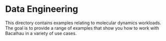 # Data Engineering

This directory contains examples relating to molecular dynamics workloads. The goal is to provide a range of examples that show you how to work with Bacalhau in a variety of use cases.
